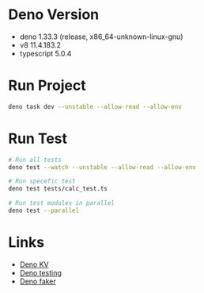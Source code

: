 # Deno Version
- deno 1.33.3 (release, x86_64-unknown-linux-gnu)
- v8 11.4.183.2
- typescript 5.0.4

# Run Project
```sh
deno task dev --unstable --allow-read --allow-env
```

# Run Test
```sh
# Run all tests
deno test --watch --unstable --allow-read --allow-env

# Run specefic test
deno test tests/calc_test.ts

# Run test modules in parallel
deno test --parallel
```

# Links
- [Deno KV](https://deno.com/manual@v1.34.0/runtime/kv)
- [Deno testing](https://deno.com/manual@v1.34.0/basics/testing)
- [Deno faker](https://github.com/jackfiszr/deno-faker)